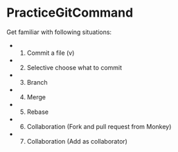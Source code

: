 # PracticeGitCommand


Get familiar with following situations:
- 1. Commit a file (v)
- 2. Selective choose what to commit
- 3. Branch
- 4. Merge
- 5. Rebase
- 6. Collaboration (Fork and pull request from Monkey) 
- 7. Collaboration (Add as collaborator)

